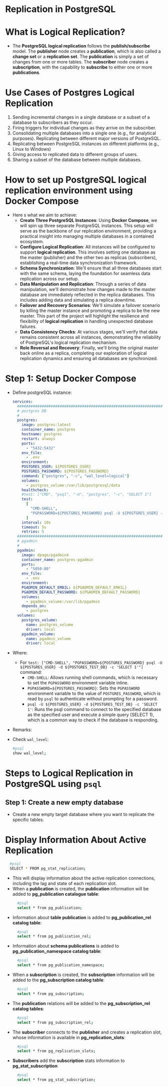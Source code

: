 # Replication in PostgreSQL

# What is Logical Replication?

- The **PostgreSQL logical replication** follows the **publish/subscribe** model. The **publisher** node creates a **publication**, which is also called a **change set** or a **replication set**. The **publication** is simply a set of changes from one or more tables. The **subscriber** node creates a **subscription**, with the capability to **subscribe** to either one or more **publications**.

# Use Cases of Postgres Logical Replication

1. Sending incremental changes in a single database or a subset of a database to subscribers as they occur.
2. Firing triggers for individual changes as they arrive on the subscriber.
3. Consolidating multiple databases into a single one (e.g., for analytical purposes). Replicating between different major versions of PostgreSQL.
4. Replicating between PostgreSQL instances on different platforms (e.g., Linux to Windows)
5. Giving access to replicated data to different groups of users.
6. Sharing a subset of the database between multiple databases.

# How to set up PostgreSQL logical replication environment using Docker Compose

- Here s what we aim to achieve:
  - **Create Three PostgreSQL Instances**: Using **Docker Compose**, we will spin up three separate PostgreSQL instances. This setup will serve as the backbone of our replication environment, providing a practical insight into managing multiple databases in a contained ecosystem.
  - **Configure Logical Replication**: All instances will be configured to support **logical replication**. This involves setting one database as the master (publisher) and the other two as replicas (subscribers), establishing a real-time data synchronization framework.
  - **Schema Synchronization**: We'll ensure that all three databases start with the same schema, laying the foundation for seamless data replication across our setup.
  - **Data Manipulation and Replication**: Through a series of data manipulation, we'll demonstrate how changes made to the master database are immediately reflected in the replica databases. This includes adding data and simulating a replica downtime.
  - **Failover and Recovery Scenarios**: We'll simulate a failover scenario by killing the master instance and promoting a replica to be the new master. This part of the project will highlight the resilience and flexibility of **logical replication** in handling unexpected database failures.
  - **Data Consistency Checks**: At various stages, we'll verify that data remains consistent across all instances, demonstrating the reliability of PostgreSQL's logical replication mechanism.
  - **Role Reversal and Recovery**: Finally, we'll bring the original master back online as a replica, completing our exploration of logical replication dynamics and ensuring all databases are synchronized.

# Step 1: Setup Docker Compose

- Define postgreSQL instance:

  ```yml
  services:
    ############################################################################
    # postgres DB
    #
    postgres:
      image: postgres:latest
      container_name: postgres
      hostname: postgres
      restart: always
      ports:
        - "5432:5432"
      env_file:
        - .env
      environment:
      POSTGRES_USER: ${POSTGRES_USER}
      POSTGRES_PASSWORD: ${POSTGRES_PASSWORD}
      command: ["postgres", "-c", "wal_level=logical"]
      volumes:
        - postgres_volume:/var/lib/postgresql/data
      healthcheck:
      #test: ["CMD", "psql", "-U", "postgres", "-c", "SELECT 1"]
      test:
        [
          "CMD-SHELL",
          "PGPASSWORD=${POSTGRES_PASSWORD} psql -U ${POSTGRES_USER} -d ${POSTGRES_TEST_DB} -c 'SELECT 1'",
        ]
      interval: 10s
      timeout: 5s
      retries: 5
    ############################################################################
    # pgadmin
    #
    pgadmin:
      image: dpage/pgadmin4
      container_name: postgres-pgadmin
      ports:
        - "5050:80"
      env_file:
        - .env
      environment:
      PGADMIN_DEFAULT_EMAIL: ${PGADMIN_DEFAULT_EMAIL}
      PGADMIN_DEFAULT_PASSWORD: ${PGADMIN_DEFAULT_PASSWORD}
      volumes:
        - pgadmin_volume:/var/lib/pgadmin
      depends_on:
        - postgres
    volumes:
      postgres_volume:
        name: postgres_volume
        driver: local
      pgadmin_volume:
        name: pgadmin_volume
        driver: local
  ```

- Where:
  - For `test: ["CMD-SHELL", "PGPASSWORD=${POSTGRES_PASSWORD} psql -U ${POSTGRES_USER} -d ${POSTGRES_TEST_DB} -c 'SELECT 1'"]` command:
    - `CMD-SHELL`: Allows running shell commands, which is necessary to set the `PGPASSWORD` environment variable inline.
    - `PGPASSWORD=${POSTGRES_PASSWORD}`: Sets the `PGPASSWORD` environment variable to the value of `POSTGRES_PASSWORD`, which is read by `psql` to authenticate without prompting for a password.
    - `psql -U ${POSTGRES_USER} -d ${POSTGRES_TEST_DB} -c 'SELECT 1'`: Runs the psql command to connect to the specified database as the specified user and execute a simple query (SELECT 1), which is a common way to check if the database is responding.
- Remarks:
- Check `wal_level`:

  ```sh
  #psql
  show wal_level;
  ```

# Steps to Logical Replication in PostgreSQL using `psql`

## Step 1: Create a new empty database

- Create a new empty target database where you want to replicate the specific tables.

# Display Information About Active Replication

```sh
  #psql
  SELECT * FROM pg_stat_replication;
```

- This will display information about the active replication connections, including the lag and state of each replication slot.
- When a **publication** is created, the **publication** information will be added to **pg_publication catalogue table**:
  ```sh
    #psql
    select * from pg_publication;
  ```
- Information about **table publication** is added to **pg_publication_rel catalog table**:
  ```sh
    #psql
    select * from pg_publication_rel;
  ```
- Information about **schema publications** is added to **pg_publication_namespace catalog table**:
  ```sh
    #psql
    select * from pg_publication_namespace;
  ```
- When a **subscription** is created, the **subscription** information will be added to the **pg_subscription catalog table**:
  ```sh
    #psql
    select * from pg_subscription;
  ```
- The **publication** relations will be added to the **pg_subscription_rel catalog tables**:
  ```sh
    #psql
    select * from pg_subscription_rel;
  ```
- The **subscriber** connects to the **publisher** and creates a replication slot, whose information is available in **pg_replication_slots**:
  ```sh
    #psql
    select * from pg_replication_slots;
  ```
- **Subscribers** add the **subscription** stats information to **pg_stat_subscription**
  ```sh
    #psql
    select * from pg_stat_subscription;
  ```
